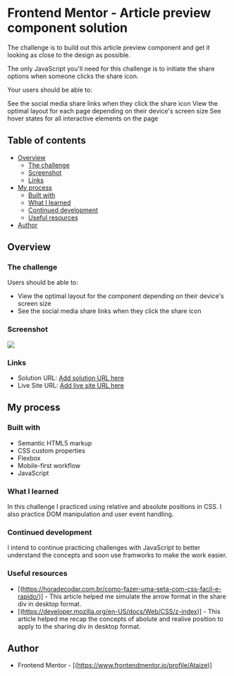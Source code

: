 # Frontend Mentor - Article preview component solution

The challenge is to build out this article preview component and get it looking as close to the design as possible.

The only JavaScript you'll need for this challenge is to initiate the share options when someone clicks the share icon.

Your users should be able to:

See the social media share links when they click the share icon
View the optimal layout for each page depending on their device's screen size
See hover states for all interactive elements on the page

## Table of contents

- [Overview](#overview)
  - [The challenge](#the-challenge)
  - [Screenshot](#screenshot)
  - [Links](#links)
- [My process](#my-process)
  - [Built with](#built-with)
  - [What I learned](#what-i-learned)
  - [Continued development](#continued-development)
  - [Useful resources](#useful-resources)
- [Author](#author)


## Overview

### The challenge

Users should be able to:

- View the optimal layout for the component depending on their device's screen size
- See the social media share links when they click the share icon

### Screenshot

![](./design./desktop-preview.jpg)
### Links

- Solution URL: [Add solution URL here](https://your-solution-url.com)
- Live Site URL: [Add live site URL here](https://your-live-site-url.com)

## My process

### Built with

- Semantic HTML5 markup
- CSS custom properties
- Flexbox
- Mobile-first workflow
- JavaScript


### What I learned

In this challenge I practiced using relative and absolute positions in CSS.
I also practice DOM manipulation and user event handling.

### Continued development

I intend to continue practicing challenges with JavaScript to better understand the concepts and soon use framworks to make the work easier.
### Useful resources

- [(https://horadecodar.com.br/como-fazer-uma-seta-com-css-facil-e-rapido/)] - This article helped me simulate the arrow format in the share div in desktop format.
- [(https://developer.mozilla.org/en-US/docs/Web/CSS/z-index)] - This article helped me recap the concepts of abolute and realive position to apply to the sharing div in desktop format.


## Author

- Frontend Mentor - [(https://www.frontendmentor.io/profile/Ataize)]

